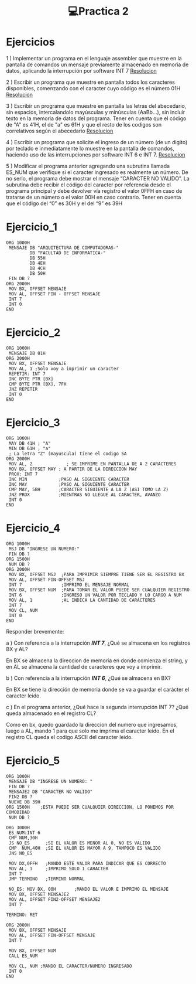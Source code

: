 <h1 align="center"> 💻Practica 2</h1>


Ejercicios
=================

1 ) Implementar un programa en el lenguaje assembler que muestre en la pantalla de comandos un mensaje previamente almacenado en memoria de datos, aplicando la interrupción por software INT 7 [Resolucion](#Ejercicio_1)
 
2 ) Escribir un programa que muestre en pantalla todos los caracteres disponibles, comenzando con el caracter cuyo código es el número 01H [Resolucion](#Ejercicio_2)

3 ) Escribir un programa que muestre en pantalla las letras del abecedario, sin espacios, intercalandolo mayúsculas y minúsculas (AaBb...), sin incluir texto en la memoria de datos del programa. Tener en cuenta que el código de "A" es 41H, el de "a" es 61H y que el resto de los codigos son correlativos según el abecedario [Resolucion](#Ejercicio_3)

4 ) Escribir un programa que solicite el ingreso de un número (de un digito) por teclado e inmediatamente lo muestre en la pantalla de comandos, haciendo uso de las interrupciones por software INT 6 e INT 7. [Resolucion](#Ejercicio_4)

5 ) Modificar el programa anterior agregando una subrutina llamada ES_NUM que verifique si el caracter ingresado es realmente un número. De no serlo, el programa debe mostrar el mensaje “CARACTER NO VALIDO”. La subrutina debe recibir el código del caracter por referencia desde el programa principal y debe devolver vía registro el valor 0FFH en caso de tratarse de un número o el valor 00H en caso contrario. Tener en cuenta que el código del “0” es 30H y el del “9” es 
39H


Ejercicio_1
===========
```Assembly
ORG 1000H
 MENSAJE DB "ARQUITECTURA DE COMPUTADORAS-"
         DB "FACULTAD DE INFORMATICA-"
         DB 55H
         DB 4EH
         DB 4CH
         DB 50H
 FIN DB ?
ORG 2000H
 MOV BX, OFFSET MENSAJE
 MOV AL, OFFSET FIN - OFFSET MENSAJE
 INT 7    
 INT 0
END
```

Ejercicio_2
===========
```Assembly
ORG 1000H
 MENSAJE DB 01H
ORG 2000H
 MOV BX, OFFSET MENSAJE
 MOV AL, 1 ;Solo voy a imprimir un caracter
 REPETIR: INT 7    
 INC BYTE PTR [BX]
 CMP BYTE PTR [BX], 7FH
 JNZ REPETIR
 INT 0
END
```


Ejercicio_3
===========
```Assembly
ORG 1000H
 MAY DB 41H ; "A"
 MIN DB 61H ; "a"
 ; La letra "Z" (mayuscula) tiene el codigo 5A
ORG 2000H
 MOV AL, 2 		       ; SE IMPRIME EN PANTALLA DE A 2 CARACTERES
 MOV BX, OFFSET MAY ; A PARTIR DE LA DIRECCION MAY
 PROX: INT 7
 INC MIN            ;PASO AL SIGUIENTE CARACTER
 INC MAY            ;PASO AL SIGUIENTE CARACTER
 CMP MAY, 5BH       ;CARACTER SIGUIENTE A LA Z (ASI TOMO LA Z)
 JNZ PROX           ;MIENTRAS NO LLEGUE AL CARACTER, AVANZO
 INT 0
END
```
Ejercicio_4
===========
```Assembly
ORG 1000H
 MSJ DB "INGRESE UN NUMERO:"
 FIN DB ?
ORG 1500H
 NUM DB ?
ORG 2000H
 MOV BX, OFFSET MSJ  ;PARA IMPRIMIR SIEMPRE TIENE SER EL REGISTRO BX
 MOV AL, OFFSET FIN-OFFSET MSJ
 INT 7               ;IMPRIMO EL MENSAJE NORMAL 
 MOV BX, OFFSET NUM  ;PARA TOMAR EL VALOR PUEDE SER CUALQUIER REGISTRO
 INT 6               ;INGRESO UN VALOR POR TECLADO Y LO CARGO A NUM
 MOV AL, 1           ;AL INDICA LA CANTIDAD DE CARACTERES
 INT 7
 MOV CL, NUM
 INT 0
END
```

Responder brevemente:

a ) Con referencia a la interrupción ***INT 7***, ¿Qué se almacena en los registros BX y AL?

En BX se almacena la direccion de memoria en donde comienza el string, y en AL se almacena la cantidad de caracteres que voy a imprimir.

b ) Con referencia a la interrupción ***INT 6***, ¿Qué se almacena en BX?

En BX se tiene la dirección de memoria donde se va a guardar el carácter el caracter leido.

c ) En el programa anterior, ¿Qué hace la segunda interrupción INT 7? ¿Qué queda almacenado en el registro CL? 

Como en bx, quedo guardado la direccion del numero que ingresamos, luego a AL, mando 1 para que solo me imprima el caracter leido. En el registro CL queda el codigo ASCII del caracter leido.

Ejercicio_5
===========
```Assembly
ORG 1000H
 MENSAJE DB "INGRESE UN NUMERO: "
 FIN DB ?
 MENSAJE2 DB "CARACTER NO VALIDO"
 FIN2 DB ?
 NUEVE DB 39H
ORG 1500H    ;ESTA PUEDE SER CUALQUIER DIRECCION, LO PONEMOS POR COMODIDAD
 NUM DB ?
 
ORG 3000H
 ES_NUM:INT 6
 CMP NUM,30H
 JS NO_ES      ;SI EL VALOR ES MENOR AL 0, NO ES VALIDO
 CMP  NUM,40H  ;SI EL VALOR ES MAYOR A 9, TAMPOCO ES VALIDO
 JNS NO_ES
 
 MOV DX,0FFH   ;MANDO ESTE VALOR PARA INDICAR QUE ES CORRECTO
 MOV AL, 1     ;IMPRIMO SOLO 1 CARACTER
 INT 7
 JMP TERMINO   ;TERMINO NORMAL
 
 NO_ES: MOV DX, 00H       ;MANDO EL VALOR E IMPRIMO EL MENSAJE
 MOV BX, OFFSET MENSAJE2
 MOV AL, OFFSET FIN2-OFFSET MENSAJE2
 INT 7
 
TERMINO: RET

ORG 2000H 
 MOV BX, OFFSET MENSAJE
 MOV AL, OFFSET FIN-OFFSET MENSAJE
 INT 7
 
 MOV BX, OFFSET NUM
 CALL ES_NUM
 
 MOV CL, NUM ;MANDO EL CARACTER/NUMERO INGRESADO
 INT 0
END
```
